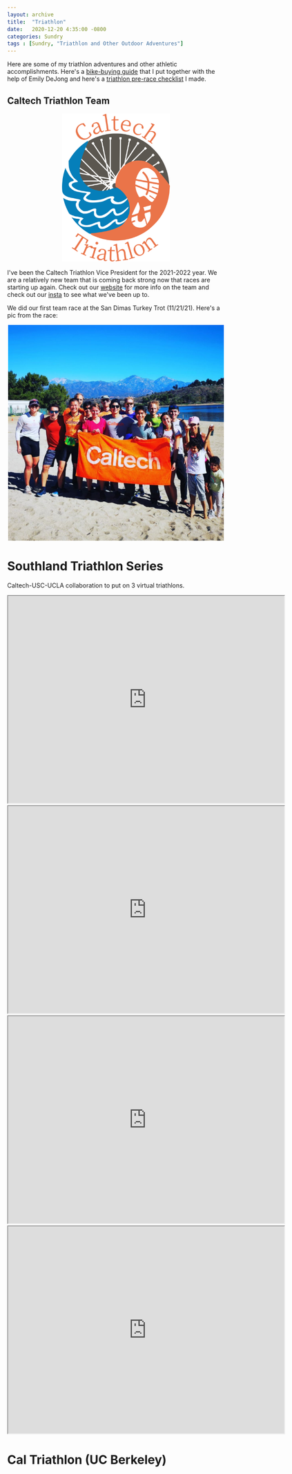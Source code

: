 ```yaml
---
layout: archive
title:  "Triathlon"
date:   2020-12-20 4:35:00 -0800
categories: Sundry
tags : [Sundry, "Triathlon and Other Outdoor Adventures"]
---
```


Here are some of my triathlon adventures and other athletic accomplishments. Here's a [bike-buying guide](https://docs.google.com/document/d/1YAlU_kbaGB46tE-5G1xkEX1d2Z6miZRnEuAx0bKcUqg/edit) that I put together with the help of Emily DeJong and here's a [triathlon pre-race checklist](https://docs.google.com/document/d/1kkdt1pK13rK3pLSUa4tam5okZy8s_wEVEt1JwLhL6eM/edit) I made. 

## Caltech Triathlon Team 

<center>
<img src='/assets/images/maddies_clear.png' style='width:250px;'>
</center>

I've been the Caltech Triathlon Vice President for the 2021-2022 year. We are a relatively new team that is coming back strong now that races are starting up again. Check out our [website](https://triathlon.clubs.caltech.edu/) for more info on the team and check out our [insta](https://www.instagram.com/caltech_triathlon/) to see what we've been up to. 

We did our first team race at the San Dimas Turkey Trot (11/21/21). Here's a pic from the race: 
<center>
<img src='/assets/images/turkey_tri.jpg' style='width:500px;'>
</center>
 


# Southland Triathlon Series

Caltech-USC-UCLA collaboration to put on 3 virtual triathlons. 

<center>
<iframe src="https://drive.google.com/file/d/18m2vaOU1eNOcsRM0uhvsDSWGY7Se3pBW/preview" width="640" height="480" allow="autoplay"></iframe>
</center>

<center>
<iframe src="https://drive.google.com/file/d/15_PNN3xtC0o0wSSu9kL5T20buc8VOl_s/preview" width="640" height="480" allow="autoplay"></iframe>
</center>

<center>
<iframe src="https://drive.google.com/file/d/1TszGXsAAI51PsXNvNTLtTU3w9aqw6xMQ/preview" width="640" height="480" allow="autoplay"></iframe>
</center>

<center>
<iframe src="https://drive.google.com/file/d/1UeRE0cIjMeXqr3FPVlkS2m-uNOFlyPkO/preview" width="640" height="480" allow="autoplay"></iframe>
</center>


# Cal Triathlon (UC Berkeley)